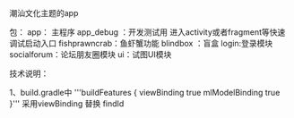 潮汕文化主题的app

包：
app： 主程序
app_debug ：开发测试用 进入activity或者fragment等快速调试启动入口
fishprawncrab：鱼虾蟹功能
blindbox ：盲盒
login:登录模块
socialforum：论坛朋友圈模块
ui：试图UI模块

技术说明：

1、build.gradle中
'''buildFeatures {
        viewBinding true
        mlModelBinding true
}'''
采用viewBinding 替换 findId
